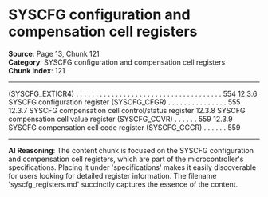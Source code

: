 # SYSCFG configuration and compensation cell registers

**Source**: Page 13, Chunk 121  
**Category**: SYSCFG configuration and compensation cell registers  
**Chunk Index**: 121

---

(SYSCFG_EXTICR4) . . . . . . . . . . . . . . . . . . . . . . . . . . . . . . . . . . . . . 554
12.3.6 SYSCFG configuration register (SYSCFG_CFGR) . . . . . . . . . . . . . . . 555
12.3.7 SYSCFG compensation cell control/status register
12.3.8 SYSCFG compensation cell value register (SYSCFG_CCVR) . . . . . . 559
12.3.9 SYSCFG compensation cell code register (SYSCFG_CCCR) . . . . . . 559

---

**AI Reasoning**: The content chunk is focused on the SYSCFG configuration and compensation cell registers, which are part of the microcontroller's specifications. Placing it under 'specifications' makes it easily discoverable for users looking for detailed register information. The filename 'syscfg_registers.md' succinctly captures the essence of the content.
